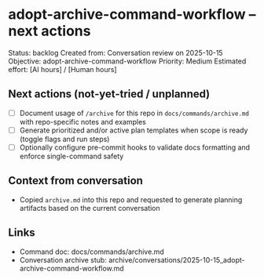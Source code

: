 # adopt-archive-command-workflow – next actions

Status: backlog
Created from: Conversation review on 2025-10-15
Objective: adopt-archive-command-workflow
Priority: Medium
Estimated effort: [AI hours] / [Human hours]

## Next actions (not-yet-tried / unplanned)
- [ ] Document usage of `/archive` for this repo in `docs/commands/archive.md` with repo-specific notes and examples
- [ ] Generate prioritized and/or active plan templates when scope is ready (toggle flags and run steps)
- [ ] Optionally configure pre-commit hooks to validate docs formatting and enforce single-command safety

## Context from conversation
- Copied `archive.md` into this repo and requested to generate planning artifacts based on the current conversation

## Links
- Command doc: docs/commands/archive.md
- Conversation archive stub: archive/conversations/2025-10-15_adopt-archive-command-workflow.md
